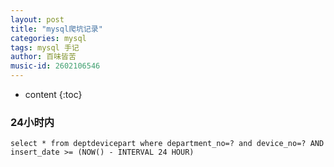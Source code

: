 ```yaml
---
layout: post
title: "mysql爬坑记录"
categories: mysql
tags: mysql 手记
author: 百味皆苦
music-id: 2602106546
---
```


* content
{:toc}
### 24小时内

```
select * from deptdevicepart where department_no=? and device_no=? AND insert_date >= (NOW() - INTERVAL 24 HOUR)
```

